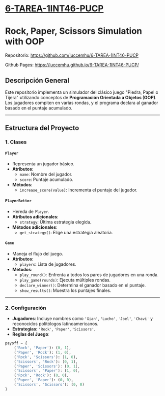 # [6-TAREA-1INT46-PUCP](https://luccemhu.github.io/6-TAREA-1INT46-PUCP/)

# **Rock, Paper, Scissors Simulation with OOP**

Repositorio: https://github.com/luccemhu/6-TAREA-1INT46-PUCP

Github Pages: https://luccemhu.github.io/6-TAREA-1INT46-PUCP/

## **Descripción General**
Este repositorio implementa un simulador del clásico juego "Piedra, Papel o Tijera" utilizando conceptos de **Programación Orientada a Objetos (OOP)**. Los jugadores compiten en varias rondas, y el programa declara al ganador basado en el puntaje acumulado.

---

## **Estructura del Proyecto**

### **1. Clases**
#### **`Player`**
- Representa un jugador básico.
- **Atributos**:
  - `name`: Nombre del jugador.
  - `score`: Puntaje acumulado.
- **Métodos**:
  - `increase_score(value)`: Incrementa el puntaje del jugador.

#### **`PlayerBetter`**
- Hereda de `Player`.
- **Atributos adicionales**:
  - `strategy`: Última estrategia elegida.
- **Métodos adicionales**:
  - `get_strategy()`: Elige una estrategia aleatoria.

#### **`Game`**
- Maneja el flujo del juego.
- **Atributos**:
  - `players`: Lista de jugadores.
- **Métodos**:
  - `play_round()`: Enfrenta a todos los pares de jugadores en una ronda.
  - `play_game(rounds)`: Ejecuta múltiples rondas.
  - `declare_winner()`: Determina el ganador basado en el puntaje.
  - `show_results()`: Muestra los puntajes finales.

---

### **2. Configuración**
- **Jugadores**: Incluye nombres como `'Gian'`, `'Lucho'`, `'Joel'`, `'Chavi'` y reconocidos politólogos latinoamericanos.
- **Estrategias**: `'Rock'`, `'Paper'`, `'Scissors'`.
- **Reglas del Juego**:
```python
payoff = {
    ('Rock', 'Paper'): (0, 1),
    ('Paper', 'Rock'): (1, 0),
    ('Rock', 'Scissors'): (1, 0),
    ('Scissors', 'Rock'): (0, 1),
    ('Paper', 'Scissors'): (0, 1),
    ('Scissors', 'Paper'): (1, 0),
    ('Rock', 'Rock'): (0, 0),
    ('Paper', 'Paper'): (0, 0),
    ('Scissors', 'Scissors'): (0, 0)
}
